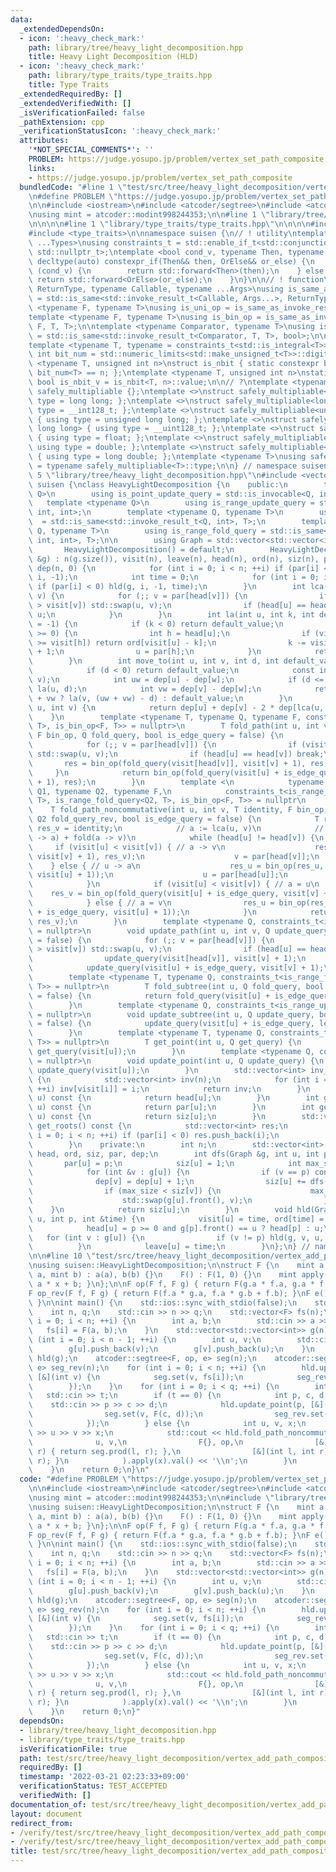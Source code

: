 ```yaml
---
data:
  _extendedDependsOn:
  - icon: ':heavy_check_mark:'
    path: library/tree/heavy_light_decomposition.hpp
    title: Heavy Light Decomposition (HLD)
  - icon: ':heavy_check_mark:'
    path: library/type_traits/type_traits.hpp
    title: Type Traits
  _extendedRequiredBy: []
  _extendedVerifiedWith: []
  _isVerificationFailed: false
  _pathExtension: cpp
  _verificationStatusIcon: ':heavy_check_mark:'
  attributes:
    '*NOT_SPECIAL_COMMENTS*': ''
    PROBLEM: https://judge.yosupo.jp/problem/vertex_set_path_composite
    links:
    - https://judge.yosupo.jp/problem/vertex_set_path_composite
  bundledCode: "#line 1 \"test/src/tree/heavy_light_decomposition/vertex_add_path_composite.test.cpp\"\
    \n#define PROBLEM \"https://judge.yosupo.jp/problem/vertex_set_path_composite\"\
    \n\n#include <iostream>\n#include <atcoder/segtree>\n#include <atcoder/modint>\n\
    \nusing mint = atcoder::modint998244353;\n\n#line 1 \"library/tree/heavy_light_decomposition.hpp\"\
    \n\n\n\n#line 1 \"library/type_traits/type_traits.hpp\"\n\n\n\n#include <limits>\n\
    #include <type_traits>\n\nnamespace suisen {\n// ! utility\ntemplate <typename\
    \ ...Types>\nusing constraints_t = std::enable_if_t<std::conjunction_v<Types...>,\
    \ std::nullptr_t>;\ntemplate <bool cond_v, typename Then, typename OrElse>\nconstexpr\
    \ decltype(auto) constexpr_if(Then&& then, OrElse&& or_else) {\n    if constexpr\
    \ (cond_v) {\n        return std::forward<Then>(then);\n    } else {\n       \
    \ return std::forward<OrElse>(or_else);\n    }\n}\n\n// ! function\ntemplate <typename\
    \ ReturnType, typename Callable, typename ...Args>\nusing is_same_as_invoke_result\
    \ = std::is_same<std::invoke_result_t<Callable, Args...>, ReturnType>;\ntemplate\
    \ <typename F, typename T>\nusing is_uni_op = is_same_as_invoke_result<T, F, T>;\n\
    template <typename F, typename T>\nusing is_bin_op = is_same_as_invoke_result<T,\
    \ F, T, T>;\n\ntemplate <typename Comparator, typename T>\nusing is_comparator\
    \ = std::is_same<std::invoke_result_t<Comparator, T, T>, bool>;\n\n// ! integral\n\
    template <typename T, typename = constraints_t<std::is_integral<T>>>\nconstexpr\
    \ int bit_num = std::numeric_limits<std::make_unsigned_t<T>>::digits;\ntemplate\
    \ <typename T, unsigned int n>\nstruct is_nbit { static constexpr bool value =\
    \ bit_num<T> == n; };\ntemplate <typename T, unsigned int n>\nstatic constexpr\
    \ bool is_nbit_v = is_nbit<T, n>::value;\n\n// ?\ntemplate <typename T>\nstruct\
    \ safely_multipliable {};\ntemplate <>\nstruct safely_multipliable<int> { using\
    \ type = long long; };\ntemplate <>\nstruct safely_multipliable<long long> { using\
    \ type = __int128_t; };\ntemplate <>\nstruct safely_multipliable<unsigned int>\
    \ { using type = unsigned long long; };\ntemplate <>\nstruct safely_multipliable<unsigned\
    \ long long> { using type = __uint128_t; };\ntemplate <>\nstruct safely_multipliable<float>\
    \ { using type = float; };\ntemplate <>\nstruct safely_multipliable<double> {\
    \ using type = double; };\ntemplate <>\nstruct safely_multipliable<long double>\
    \ { using type = long double; };\ntemplate <typename T>\nusing safely_multipliable_t\
    \ = typename safely_multipliable<T>::type;\n\n} // namespace suisen\n\n\n#line\
    \ 5 \"library/tree/heavy_light_decomposition.hpp\"\n#include <vector>\n\nnamespace\
    \ suisen {\nclass HeavyLightDecomposition {\n    public:\n        template <typename\
    \ Q>\n        using is_point_update_query = std::is_invocable<Q, int>;\n     \
    \   template <typename Q>\n        using is_range_update_query = std::is_invocable<Q,\
    \ int, int>;\n        template <typename Q, typename T>\n        using is_point_get_query\
    \  = std::is_same<std::invoke_result_t<Q, int>, T>;\n        template <typename\
    \ Q, typename T>\n        using is_range_fold_query = std::is_same<std::invoke_result_t<Q,\
    \ int, int>, T>;\n\n        using Graph = std::vector<std::vector<int>>;\n\n \
    \       HeavyLightDecomposition() = default;\n        HeavyLightDecomposition(Graph\
    \ &g) : n(g.size()), visit(n), leave(n), head(n), ord(n), siz(n), par(n, -1),\
    \ dep(n, 0) {\n            for (int i = 0; i < n; ++i) if (par[i] < 0) dfs(g,\
    \ i, -1);\n            int time = 0;\n            for (int i = 0; i < n; ++i)\
    \ if (par[i] < 0) hld(g, i, -1, time);\n        }\n        int lca(int u, int\
    \ v) {\n            for (;; v = par[head[v]]) {\n                if (visit[u]\
    \ > visit[v]) std::swap(u, v);\n                if (head[u] == head[v]) return\
    \ u;\n            }\n        }\n        int la(int u, int k, int default_value\
    \ = -1) {\n            if (k < 0) return default_value;\n            while (u\
    \ >= 0) {\n                int h = head[u];\n                if (visit[u] - k\
    \ >= visit[h]) return ord[visit[u] - k];\n                k -= visit[u] - visit[h]\
    \ + 1;\n                u = par[h];\n            }\n            return default_value;\n\
    \        }\n        int move_to(int u, int v, int d, int default_value = -1) {\n\
    \            if (d < 0) return default_value;\n            const int w = lca(u,\
    \ v);\n            int uw = dep[u] - dep[w];\n            if (d <= uw) return\
    \ la(u, d);\n            int vw = dep[v] - dep[w];\n            return d <= uw\
    \ + vw ? la(v, (uw + vw) - d) : default_value;\n        }\n        int dist(int\
    \ u, int v) {\n            return dep[u] + dep[v] - 2 * dep[lca(u, v)];\n    \
    \    }\n        template <typename T, typename Q, typename F, constraints_t<is_range_fold_query<Q,\
    \ T>, is_bin_op<F, T>> = nullptr>\n        T fold_path(int u, int v, T identity,\
    \ F bin_op, Q fold_query, bool is_edge_query = false) {\n            T res = identity;\n\
    \            for (;; v = par[head[v]]) {\n                if (visit[u] > visit[v])\
    \ std::swap(u, v);\n                if (head[u] == head[v]) break;\n         \
    \       res = bin_op(fold_query(visit[head[v]], visit[v] + 1), res);\n       \
    \     }\n            return bin_op(fold_query(visit[u] + is_edge_query, visit[v]\
    \ + 1), res);\n        }\n        template <\n            typename T, typename\
    \ Q1, typename Q2, typename F,\n            constraints_t<is_range_fold_query<Q1,\
    \ T>, is_range_fold_query<Q2, T>, is_bin_op<F, T>> = nullptr\n        >\n    \
    \    T fold_path_noncommutative(int u, int v, T identity, F bin_op, Q1 fold_query,\
    \ Q2 fold_query_rev, bool is_edge_query = false) {\n            T res_u = identity,\
    \ res_v = identity;\n            // a := lca(u, v)\n            // res = fold(u\
    \ -> a) + fold(a -> v)\n            while (head[u] != head[v]) {\n           \
    \     if (visit[u] < visit[v]) { // a -> v\n                    res_v = bin_op(fold_query(visit[head[v]],\
    \ visit[v] + 1), res_v);\n                    v = par[head[v]];\n            \
    \    } else { // u -> a\n                    res_u = bin_op(res_u, fold_query_rev(visit[head[u]],\
    \ visit[u] + 1));\n                    u = par[head[u]];\n                }\n\
    \            }\n            if (visit[u] < visit[v]) { // a = u\n            \
    \    res_v = bin_op(fold_query(visit[u] + is_edge_query, visit[v] + 1), res_v);\n\
    \            } else { // a = v\n                res_u = bin_op(res_u, fold_query_rev(visit[v]\
    \ + is_edge_query, visit[u] + 1));\n            }\n            return bin_op(res_u,\
    \ res_v);\n        }\n        template <typename Q, constraints_t<is_range_update_query<Q>>\
    \ = nullptr>\n        void update_path(int u, int v, Q update_query, bool is_edge_query\
    \ = false) {\n            for (;; v = par[head[v]]) {\n                if (visit[u]\
    \ > visit[v]) std::swap(u, v);\n                if (head[u] == head[v]) break;\n\
    \                update_query(visit[head[v]], visit[v] + 1);\n            }\n\
    \            update_query(visit[u] + is_edge_query, visit[v] + 1);\n        }\n\
    \        template <typename T, typename Q, constraints_t<is_range_fold_query<Q,\
    \ T>> = nullptr>\n        T fold_subtree(int u, Q fold_query, bool is_edge_query\
    \ = false) {\n            return fold_query(visit[u] + is_edge_query, leave[u]);\n\
    \        }\n        template <typename Q, constraints_t<is_range_update_query<Q>>\
    \ = nullptr>\n        void update_subtree(int u, Q update_query, bool is_edge_query\
    \ = false) {\n            update_query(visit[u] + is_edge_query, leave[u]);\n\
    \        }\n        template <typename T, typename Q, constraints_t<is_point_get_query<Q,\
    \ T>> = nullptr>\n        T get_point(int u, Q get_query) {\n            return\
    \ get_query(visit[u]);\n        }\n        template <typename Q, constraints_t<is_point_update_query<Q>>\
    \ = nullptr>\n        void update_point(int u, Q update_query) {\n           \
    \ update_query(visit[u]);\n        }\n        std::vector<int> inv_ids() const\
    \ {\n            std::vector<int> inv(n);\n            for (int i = 0; i < n;\
    \ ++i) inv[visit[i]] = i;\n            return inv;\n        }\n        int get_head(int\
    \ u) const {\n            return head[u];\n        }\n        int get_parent(int\
    \ u) const {\n            return par[u];\n        }\n        int get_subtree_size(int\
    \ u) const {\n            return siz[u];\n        }\n        std::vector<int>\
    \ get_roots() const {\n            std::vector<int> res;\n            for (int\
    \ i = 0; i < n; ++i) if (par[i] < 0) res.push_back(i);\n            return res;\n\
    \        }\n    private:\n        int n;\n        std::vector<int> visit, leave,\
    \ head, ord, siz, par, dep;\n        int dfs(Graph &g, int u, int p) {\n     \
    \       par[u] = p;\n            siz[u] = 1;\n            int max_size = 0;\n\
    \            for (int &v : g[u]) {\n                if (v == p) continue;\n  \
    \              dep[v] = dep[u] + 1;\n                siz[u] += dfs(g, v, u);\n\
    \                if (max_size < siz[v]) {\n                    max_size = siz[v];\n\
    \                    std::swap(g[u].front(), v);\n                }\n        \
    \    }\n            return siz[u];\n        }\n        void hld(Graph &g, int\
    \ u, int p, int &time) {\n            visit[u] = time, ord[time] = u, ++time;\n\
    \            head[u] = p >= 0 and g[p].front() == u ? head[p] : u;\n         \
    \   for (int v : g[u]) {\n                if (v != p) hld(g, v, u, time);\n  \
    \          }\n            leave[u] = time;\n        }\n};\n} // namespace suisen\n\
    \n\n#line 10 \"test/src/tree/heavy_light_decomposition/vertex_add_path_composite.test.cpp\"\
    \nusing suisen::HeavyLightDecomposition;\n\nstruct F {\n    mint a, b;\n    F(mint\
    \ a, mint b) : a(a), b(b) {}\n    F() : F(1, 0) {}\n    mint apply(mint x) { return\
    \ a * x + b; }\n};\n\nF op(F f, F g) { return F(g.a * f.a, g.a * f.b + g.b); }\n\
    F op_rev(F f, F g) { return F(f.a * g.a, f.a * g.b + f.b); }\nF e() { return F{};\
    \ }\n\nint main() {\n    std::ios::sync_with_stdio(false);\n    std::cin.tie(nullptr);\n\
    \    int n, q;\n    std::cin >> n >> q;\n    std::vector<F> fs(n);\n    for (int\
    \ i = 0; i < n; ++i) {\n        int a, b;\n        std::cin >> a >> b;\n     \
    \   fs[i] = F(a, b);\n    }\n    std::vector<std::vector<int>> g(n);\n    for\
    \ (int i = 0; i < n - 1; ++i) {\n        int u, v;\n        std::cin >> u >> v;\n\
    \        g[u].push_back(v);\n        g[v].push_back(u);\n    }\n    HeavyLightDecomposition\
    \ hld(g);\n    atcoder::segtree<F, op, e> seg(n);\n    atcoder::segtree<F, op_rev,\
    \ e> seg_rev(n);\n    for (int i = 0; i < n; ++i) {\n        hld.update_point(i,\
    \ [&](int v) {\n            seg.set(v, fs[i]);\n            seg_rev.set(v, fs[i]);\n\
    \        });\n    }\n    for (int i = 0; i < q; ++i) {\n        int t;\n     \
    \   std::cin >> t;\n        if (t == 0) {\n            int p, c, d;\n        \
    \    std::cin >> p >> c >> d;\n            hld.update_point(p, [&](int v) {\n\
    \                seg.set(v, F(c, d));\n                seg_rev.set(v, F(c, d));\n\
    \            });\n        } else {\n            int u, v, x;\n            std::cin\
    \ >> u >> v >> x;\n            std::cout << hld.fold_path_noncommutative(\n  \
    \              u, v,\n                F{}, op,\n                [&](int l, int\
    \ r) { return seg.prod(l, r); },\n                [&](int l, int r) { return seg_rev.prod(l,\
    \ r); }\n            ).apply(x).val() << '\\n';\n        }\n        std::cout.flush();\n\
    \    }\n    return 0;\n}\n"
  code: "#define PROBLEM \"https://judge.yosupo.jp/problem/vertex_set_path_composite\"\
    \n\n#include <iostream>\n#include <atcoder/segtree>\n#include <atcoder/modint>\n\
    \nusing mint = atcoder::modint998244353;\n\n#include \"library/tree/heavy_light_decomposition.hpp\"\
    \nusing suisen::HeavyLightDecomposition;\n\nstruct F {\n    mint a, b;\n    F(mint\
    \ a, mint b) : a(a), b(b) {}\n    F() : F(1, 0) {}\n    mint apply(mint x) { return\
    \ a * x + b; }\n};\n\nF op(F f, F g) { return F(g.a * f.a, g.a * f.b + g.b); }\n\
    F op_rev(F f, F g) { return F(f.a * g.a, f.a * g.b + f.b); }\nF e() { return F{};\
    \ }\n\nint main() {\n    std::ios::sync_with_stdio(false);\n    std::cin.tie(nullptr);\n\
    \    int n, q;\n    std::cin >> n >> q;\n    std::vector<F> fs(n);\n    for (int\
    \ i = 0; i < n; ++i) {\n        int a, b;\n        std::cin >> a >> b;\n     \
    \   fs[i] = F(a, b);\n    }\n    std::vector<std::vector<int>> g(n);\n    for\
    \ (int i = 0; i < n - 1; ++i) {\n        int u, v;\n        std::cin >> u >> v;\n\
    \        g[u].push_back(v);\n        g[v].push_back(u);\n    }\n    HeavyLightDecomposition\
    \ hld(g);\n    atcoder::segtree<F, op, e> seg(n);\n    atcoder::segtree<F, op_rev,\
    \ e> seg_rev(n);\n    for (int i = 0; i < n; ++i) {\n        hld.update_point(i,\
    \ [&](int v) {\n            seg.set(v, fs[i]);\n            seg_rev.set(v, fs[i]);\n\
    \        });\n    }\n    for (int i = 0; i < q; ++i) {\n        int t;\n     \
    \   std::cin >> t;\n        if (t == 0) {\n            int p, c, d;\n        \
    \    std::cin >> p >> c >> d;\n            hld.update_point(p, [&](int v) {\n\
    \                seg.set(v, F(c, d));\n                seg_rev.set(v, F(c, d));\n\
    \            });\n        } else {\n            int u, v, x;\n            std::cin\
    \ >> u >> v >> x;\n            std::cout << hld.fold_path_noncommutative(\n  \
    \              u, v,\n                F{}, op,\n                [&](int l, int\
    \ r) { return seg.prod(l, r); },\n                [&](int l, int r) { return seg_rev.prod(l,\
    \ r); }\n            ).apply(x).val() << '\\n';\n        }\n        std::cout.flush();\n\
    \    }\n    return 0;\n}"
  dependsOn:
  - library/tree/heavy_light_decomposition.hpp
  - library/type_traits/type_traits.hpp
  isVerificationFile: true
  path: test/src/tree/heavy_light_decomposition/vertex_add_path_composite.test.cpp
  requiredBy: []
  timestamp: '2022-03-21 02:23:33+09:00'
  verificationStatus: TEST_ACCEPTED
  verifiedWith: []
documentation_of: test/src/tree/heavy_light_decomposition/vertex_add_path_composite.test.cpp
layout: document
redirect_from:
- /verify/test/src/tree/heavy_light_decomposition/vertex_add_path_composite.test.cpp
- /verify/test/src/tree/heavy_light_decomposition/vertex_add_path_composite.test.cpp.html
title: test/src/tree/heavy_light_decomposition/vertex_add_path_composite.test.cpp
---
```

